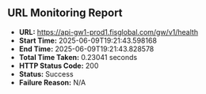 ## URL Monitoring Report

- **URL:** https://api-gw1-prod1.fisglobal.com/gw/v1/health
- **Start Time:** 2025-06-09T19:21:43.598168
- **End Time:** 2025-06-09T19:21:43.828578
- **Total Time Taken:** 0.23041 seconds
- **HTTP Status Code:** 200
- **Status:** Success
- **Failure Reason:** N/A
